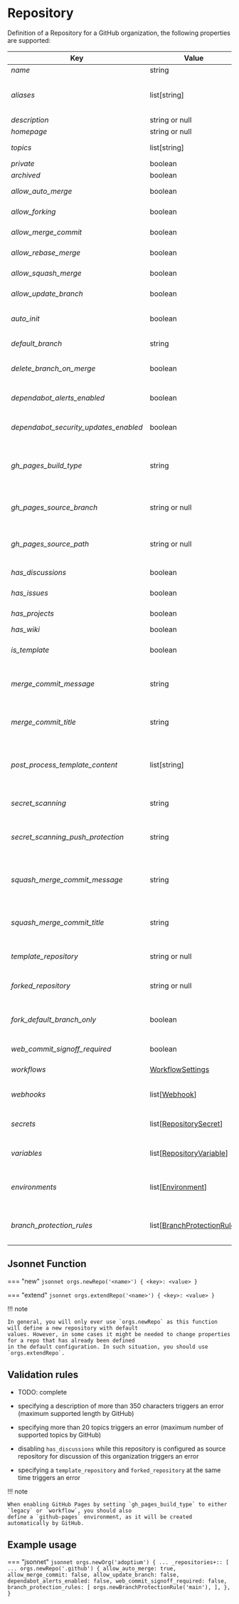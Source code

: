 # Repository

Definition of a Repository for a GitHub organization, the following properties are supported:

| Key                                   | Value                                                     | Description                                                                             | Notes                                                                                    |
|---------------------------------------|-----------------------------------------------------------|-----------------------------------------------------------------------------------------|------------------------------------------------------------------------------------------|
| _name_                                | string                                                    | Name of the repository                                                                  |                                                                                          |
| _aliases_                             | list[string]                                              | List of repository alias names, need to add previous name when renaming a repository    |                                                                                          |
| _description_                         | string or null                                            | Project description                                                                     |                                                                                          |
| _homepage_                            | string or null                                            | Link to the homepage                                                                    |                                                                                          |
| _topics_                              | list[string]                                              | The list of topics of this repository                                                   |                                                                                          |
| _private_                             | boolean                                                   | If the project is private                                                               |                                                                                          |
| _archived_                            | boolean                                                   | If the repo is archived                                                                 |                                                                                          |
| _allow_auto_merge_                    | boolean                                                   | If auto merges are permitted                                                            |                                                                                          |
| _allow_forking_                       | boolean                                                   | If the repo allows private forking                                                      |                                                                                          |
| _allow_merge_commit_                  | boolean                                                   | If merge commits are permitted                                                          |                                                                                          |
| _allow_rebase_merge_                  | boolean                                                   | If rebase merges are permitted                                                          |                                                                                          |
| _allow_squash_merge_                  | boolean                                                   | If squash merges are permitted                                                          |                                                                                          |
| _allow_update_branch_                 | boolean                                                   | If pull requests should suggest updates                                                 |                                                                                          |
| _auto_init_                           | boolean                                                   | If the repository shall be auto-initialized during creation                             | only considered during creation                                                          |
| _default_branch_                      | string                                                    | Name of the default branch                                                              |                                                                                          |
| _delete_branch_on_merge_              | boolean                                                   | If branches shall automatically be deleted after a merge                                |                                                                                          |
| _dependabot_alerts_enabled_           | boolean                                                   | If the repo has dependabot alerts enabled                                               |                                                                                          |
| _dependabot_security_updates_enabled_ | boolean                                                   | If the repo has dependabot security updates enabled                                     |                                                                                          |
| _gh_pages_build_type_                 | string                                                    | If the repo has GitHub Pages enabled                                                    | `disabled`, `legacy` or `workflow`. Build-type `legacy` refers to building from a branch |
| _gh_pages_source_branch_              | string or null                                            | The branch from which GitHub Pages should be built                                      | only taken into account when `gh_pages_build_type` is set to `legacy`                    |
| _gh_pages_source_path_                | string or null                                            | The folder from which GitHub Pages should be built                                      | only taken into account when `gh_pages_build_type` is set to `legacy`                    |
| _has_discussions_                     | boolean                                                   | If the repo has discussions enabled                                                     |                                                                                          |
| _has_issues_                          | boolean                                                   | If the repo can have issues                                                             |                                                                                          |
| _has_projects_                        | boolean                                                   | If the repo can have projects                                                           |                                                                                          |
| _has_wiki_                            | boolean                                                   | If the repo has a wiki                                                                  |                                                                                          |
| _is_template_                         | boolean                                                   | If the repo is can be used as a template repository                                     |                                                                                          |
| _merge_commit_message_                | string                                                    | Can be PR_BODY, PR_TITLE, or BLANK for a default merge commit message                   |                                                                                          |
| _merge_commit_title_                  | string                                                    | Can be PR_TITLE or MERGE_MESSAGE for a default merge commit title                       |                                                                                          |
| _post_process_template_content_       | list[string]                                              | A list of content paths in a template repository that shall be processed after creation | only considered during creation                                                          |
| _secret_scanning_                     | string                                                    | If secret scanning is "enabled" or "disabled"                                           |                                                                                          |
| _secret_scanning_push_protection_     | string                                                    | If secret scanning push protection is "enabled" or "disabled"                           |                                                                                          |
| _squash_merge_commit_message_         | string                                                    | Can be PR_BODY, COMMIT_MESSAGES, or BLANK for a default squash merge commit message     |                                                                                          |
| _squash_merge_commit_title_           | string                                                    | Can be PR_TITLE or COMMIT_OR_PR_TITLE for a default squash merge commit title           |                                                                                          |
| _template_repository_                 | string or null                                            | The template repository to use when creating the repo                                   | read-only, only considered during creation                                               |
| _forked_repository_                   | string or null                                            | The repository to fork when creating the repo                                           | only considered during creation                                                          |
| _fork_default_branch_only_            | boolean                                                   | When creating a fork, whether only the default branch will be included in the fork      | only considered during creation                                                          |
| _web_commit_signoff_required_         | boolean                                                   | If the repo requires web commit signoff                                                 |                                                                                          |
| _workflows_                           | [WorkflowSettings](workflow-settings.md)                  | Workflow settings on organizational level                                               |                                                                                          |
| _webhooks_                            | list\[[Webhook](webhook.md)\]                             | webhooks defined for this repo, see section above for details                           |                                                                                          |
| _secrets_                             | list\[[RepositorySecret](secret.md)\]                     | secrets defined for this repo, see section below for details                            |                                                                                          |
| _variables_                           | list\[[RepositoryVariable](variable.md)\]                 | variables defined for this repo, see section below for details                          |                                                                                          |
| _environments_                        | list\[[Environment](environment.md)\]                     | environments defined for this repo, see section below for details                       |                                                                                          |
| _branch_protection_rules_             | list\[[BranchProtectionRule](branch-protection-rule.md)\] | branch protection rules of the repo, see section below for details                      |                                                                                          |

## Jsonnet Function

=== "new"
    ``` jsonnet
    orgs.newRepo('<name>') {
      <key>: <value>
    }
    ```

=== "extend"
    ``` jsonnet
    orgs.extendRepo('<name>') {
      <key>: <value>
    }
    ```

!!! note

    In general, you will only ever use `orgs.newRepo` as this function will define a new repository with default
    values. However, in some cases it might be needed to change properties for a repo that has already been defined
    in the default configuration. In such situation, you should use `orgs.extendRepo`.

## Validation rules

- TODO: complete

- specifying a description of more than 350 characters triggers an error (maximum supported length by GitHub)
- specifying more than 20 topics triggers an error (maximum number of supported topics by GitHub)
- disabling `has_discussions` while this repository is configured as source repository for discussion of this organization triggers an error
- specifying a `template_repository` and `forked_repository` at the same time triggers an error

!!! note

    When enabling GitHub Pages by setting `gh_pages_build_type` to either `legacy` or `workflow`, you should also
    define a `github-pages` environment, as it will be created automatically by GitHub.

## Example usage

=== "jsonnet"
    ``` jsonnet
    orgs.newOrg('adoptium') {
      ...
      _repositories+:: [
        ...
        orgs.newRepo('.github') {
          allow_auto_merge: true,
          allow_merge_commit: false,
          allow_update_branch: false,
          dependabot_alerts_enabled: false,
          web_commit_signoff_required: false,
          branch_protection_rules: [
            orgs.newBranchProtectionRule('main'),
          ],
        },
    }
    ```
